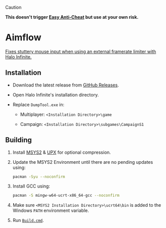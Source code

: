 > [!CAUTION]
> **This doesn't trigger [Easy Anti-Cheat](https://support.halowaypoint.com/hc/en-us/articles/24540901669780-Halo-Infinite-Content-Update-31-Patch-Notes) but use at your own risk.**

# Aimflow
[Fixes stuttery mouse input when using an external framerate limiter with Halo Infinite.](https://www.youtube.com/watch?v=4pJd-dKW7WY)

## Installation
- Download the latest release from [GitHub Releases](https://github.com/Aetopia/Aimflow/releases/latest).
   
- Open Halo Infinite's installation directory.
   
- Replace `DumpTool.exe` in:

    - Multiplayer: `<Installation Directory>\game`
      
    - Campaign: `<Installation Directory>\subgames\CampaignS1`

## Building
1. Install [MSYS2](https://www.msys2.org/) & [UPX](https://upx.github.io/) for optional compression.
2. Update the MSYS2 Environment until there are no pending updates using:

    ```bash
    pacman -Syu --noconfirm
    ```

3. Install GCC using:

    ```bash
    pacman -S mingw-w64-ucrt-x86_64-gcc --noconfirm
    ```

3. Make sure `<MSYS2 Installation Directory>\ucrt64\bin` is added to the Windows `PATH` environment variable.
4. Run [`Build.cmd`](src/Build.cmd).

